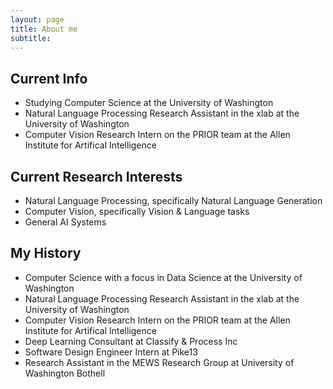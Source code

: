 ```yaml
---
layout: page
title: About me
subtitle: 
---
```



## Current Info

<ul class="fa-ul">
  <li><span class="fa-li"><i class="fa fa-graduation-cap fa-lg"></i></span>  Studying Computer Science at the University of Washington</li>
  <li><span class="fa-li"><i class="fa fa-flask fa-lg"></i></span>  Natural Language Processing Research Assistant in the xlab at the University of Washington</li>
  <li><span class="fa-li"><i class="fa fa-briefcase fa-lg"></i></span>  Computer Vision Research Intern on the PRIOR team at the Allen Institute for Artifical Intelligence</li>
</ul>

## Current Research Interests

<ul class="fa-ul">
  <li><span class="fa-li"><i class="fa fa-pencil fa-lg"></i></span>  Natural Language Processing, specifically Natural Language Generation</li>
  <li><span class="fa-li"><i class="fa fa-camera fa-lg"></i></span>  Computer Vision, specifically Vision & Language tasks</li>
  <li><span class="fa-li"><i class="fa fa-android fa-lg"></i></span>  General AI Systems</li>
</ul>

## My History

<ul class="fa-ul">
  <li><span class="fa-li"><i class="fa fa-graduation-cap fa-lg"></i></span>  Computer Science with a focus in Data Science at the University of Washington </li>
  <li><span class="fa-li"><i class="fa fa-flask fa-lg"></i></span>  Natural Language Processing Research Assistant in the xlab at the University of Washington</li>
  <li><span class="fa-li"><i class="fa fa-briefcase fa-lg"></i></span>  Computer Vision Research Intern on the PRIOR team at the Allen Institute for Artifical Intelligence</li>
  <li><span class="fa-li"><i class="fa fa-briefcase fa-lg"></i></span>  Deep Learning Consultant at Classify & Process Inc</li>
  <li><span class="fa-li"><i class="fa fa-briefcase fa-lg"></i></span>  Software Design Engineer Intern at Pike13</li>
  <li><span class="fa-li"><i class="fa fa-flask fa-lg"></i></span>  Research Assistant in the MEWS Research Group at University of Washington Bothell</li>
</ul>
